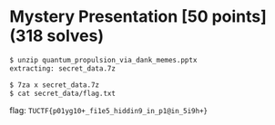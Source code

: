 # Mystery Presentation [50 points] (318 solves)
```bash
$ unzip quantum_propulsion_via_dank_memes.pptx
extracting: secret_data.7z

$ 7za x secret_data.7z
$ cat secret_data/flag.txt
```

flag: `TUCTF{p01yg10+_fi1e5_hiddin9_in_p1@in_5i9h+}`
